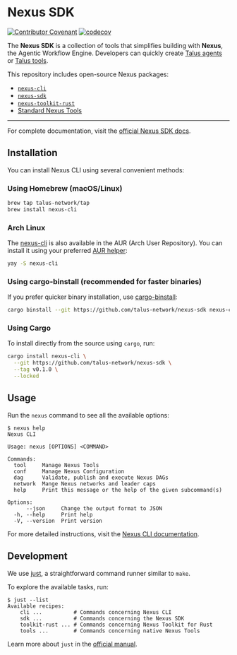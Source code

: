 # Nexus SDK

[![Contributor Covenant](https://img.shields.io/badge/Contributor%20Covenant-2.1-4baaaa.svg)](CODE_OF_CONDUCT.md)
[![codecov](https://codecov.io/gh/Talus-Network/nexus-sdk/graph/badge.svg?token=Q9I01BXJSE)](https://codecov.io/gh/Talus-Network/nexus-sdk)

The **Nexus SDK** is a collection of tools that simplifies building with **Nexus**, the Agentic Workflow Engine. Developers can quickly create [Talus agents][talus-agents] or [Talus tools][talus-tools].

This repository includes open-source Nexus packages:

- [`nexus-cli`][nexus-cli-repo]
- [`nexus-sdk`][nexus-sdk-repo]
- [`nexus-toolkit-rust`][nexus-toolkit-rust-repo]
- [Standard Nexus Tools][nexus-tools-repo]

---

For complete documentation, visit the [official Nexus SDK docs][nexus-docs].

## Installation

You can install Nexus CLI using several convenient methods:

### Using Homebrew (macOS/Linux)

```sh
brew tap talus-network/tap
brew install nexus-cli
```

### Arch Linux

The [nexus-cli](https://aur.archlinux.org/packages/nexus-cli) is also available in the AUR (Arch User Repository). You can install it using your preferred [AUR helper](https://wiki.archlinux.org/title/AUR_helpers):

```bash
yay -S nexus-cli
```

### Using cargo-binstall (recommended for faster binaries)

If you prefer quicker binary installation, use [cargo-binstall]:

```bash
cargo binstall --git https://github.com/talus-network/nexus-sdk nexus-cli
```

### Using Cargo

To install directly from the source using `cargo`, run:

```bash
cargo install nexus-cli \
  --git https://github.com/talus-network/nexus-sdk \
  --tag v0.1.0 \
  --locked
```

## Usage

Run the `nexus` command to see all the available options:

```console
$ nexus help
Nexus CLI

Usage: nexus [OPTIONS] <COMMAND>

Commands:
  tool     Manage Nexus Tools
  conf     Manage Nexus Configuration
  dag      Validate, publish and execute Nexus DAGs
  network  Mange Nexus networks and leader caps
  help     Print this message or the help of the given subcommand(s)

Options:
      --json     Change the output format to JSON
  -h, --help     Print help
  -V, --version  Print version

```

For more detailed instructions, visit the [Nexus CLI documentation][nexus-cli-docs].

## Development

We use [just][just-repo], a straightforward command runner similar to `make`.

To explore the available tasks, run:

```console
$ just --list
Available recipes:
    cli ...          # Commands concerning Nexus CLI
    sdk ...          # Commands concerning the Nexus SDK
    toolkit-rust ... # Commands concerning Nexus Toolkit for Rust
    tools ...        # Commands concerning native Nexus Tools
```

Learn more about `just` in the [official manual][just-manual].

<!-- List of references -->

[talus-agents]: https://docs.talus.network/staging/talus-overview/ai-agent-whats-in-a-name#talus-agents
[talus-tools]: https://docs.talus.network/talus-documentation/developer-docs/index/tool
[nexus-cli-repo]: https://github.com/Talus-Network/nexus-sdk/tree/main/cli
[nexus-cli-docs]: https://docs.talus.network/talus-documentation/developer-docs/index-1/cli
[nexus-sdk-repo]: https://github.com/Talus-Network/nexus-sdk/tree/main/sdk
[nexus-toolkit-rust-repo]: https://github.com/Talus-Network/nexus-sdk/tree/main/toolkit-rust
[nexus-tools-repo]: https://github.com/Talus-Network/nexus-sdk/tree/main/tools
[nexus-docs]: https://docs.talus.network
[cargo-binstall]: https://github.com/cargo-bins/cargo-binstall
[just-repo]: https://github.com/casey/just
[just-manual]: https://just.systems/man/en/
